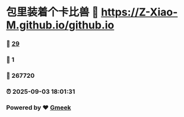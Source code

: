 # 包里装着个卡比兽 :link: https://Z-Xiao-M.github.io/github.io 
### :page_facing_up: [29](https://Z-Xiao-M.github.io/github.io/tag.html) 
### :speech_balloon: 1 
### :hibiscus: 267720 
### :alarm_clock: 2025-09-03 18:01:31 
### Powered by :heart: [Gmeek](https://github.com/Meekdai/Gmeek)
